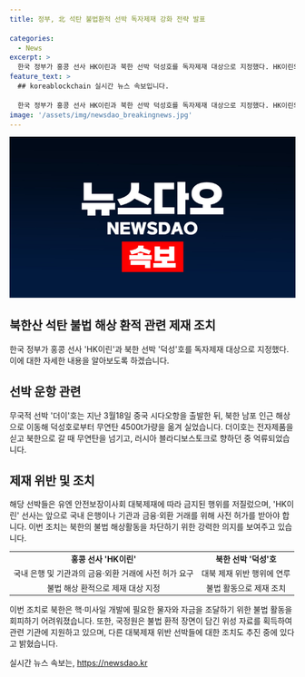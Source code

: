 ```yaml
---
title: 정부, 北 석탄 불법환적 선박 독자제재 강화 전략 발표

categories:
  - News
excerpt: >
  한국 정부가 홍콩 선사 HK이린과 북한 선박 덕성호를 독자제재 대상으로 지정했다. HK이린의 무국적 선박 더이호는 북한산 석탄을 불법으로 옮기고, 더이호는 러시아로 향하던 중에 억류됐다. 이는 유엔 안보리 대북제재에 위반된 것으로, 정부는 강력한 법 집행을 예고했다. 또한, 국정원은 이번 조치로 북한의 불법 해상 활동을 감시하고, 여타 대북제재 위반 선박들에 대한 조치를 추진 중이라고 밝혔다.
feature_text: >
  ## koreablockchain 실시간 뉴스 속보입니다.

  한국 정부가 홍콩 선사 HK이린과 북한 선박 덕성호를 독자제재 대상으로 지정했다. HK이린의 무국적 선박 더이호는 북한산 석탄을 불법으로 옮기고, 더이호는 러시아로 향하던 중에 억류됐다. 이는 유엔 안보리 대북제재에 위반된 것으로, 정부는 강력한 법 집행을 예고했다. 또한, 국정원은 이번 조치로 북한의 불법 해상 활동을 감시하고, 여타 대북제재 위반 선박들에 대한 조치를 추진 중이라고 밝혔다.
image: '/assets/img/newsdao_breakingnews.jpg'
---
```


<p><img src="/assets/img/newsdao_breakingnews.jpg" alt="koreablockchain 속보" /></p>

<h2 data-ke-size="size26">북한산 석탄 불법 해상 환적 관련 제재 조치</h2>

<p data-ke-size="size16">한국 정부가 홍콩 선사 'HK이린'과 북한 선박 '덕성'호를 독자제재 대상으로 지정했다. 이에 대한 자세한 내용을 알아보도록 하겠습니다.</p>

<h2 data-ke-size="size22">선박 운항 관련</h2>

<p data-ke-size="size16">무국적 선박 '더이'호는 지난 3월18일 중국 시다오항을 출발한 뒤, 북한 남포 인근 해상으로 이동해 덕성호로부터 무연탄 4500t가량을 옮겨 실었습니다. 더이호는 전자제품을 싣고 북한으로 갈 때 무연탄을 넘기고, 러시아 블라디보스토크로 향하던 중 억류되었습니다.</p>

<h2 data-ke-size="size22">제재 위반 및 조치</h2>

<p data-ke-size="size16">해당 선박들은 유엔 안전보장이사회 대북제재에 따라 금지된 행위를 저질렀으며, 'HK이린' 선사는 앞으로 국내 은행이나 기관과 금융·외환 거래를 위해 사전 허가를 받아야 합니다. 이번 조치는 북한의 불법 해상활동을 차단하기 위한 강력한 의지를 보여주고 있습니다.</p>

<table>
    <tr>
        <td style="text-align: center; height: 17px;"><b>홍콩 선사 'HK이린'</b></td>
        <td style="text-align: center; height: 17px;"><b>북한 선박 '덕성'호</b></td>
    </tr>
    <tr>
        <td style="text-align: center; height: 17px;">국내 은행 및 기관과의 금융·외환 거래에 사전 허가 요구</td>
        <td style="text-align: center; height: 17px;">대북 제재 위반 행위에 연루</td>
    </tr>
    <tr>
        <td style="text-align: center; height: 17px;">불법 해상 환적으로 제재 대상 지정</td>
        <td style="text-align: center; height: 17px;">불법 활동으로 제재 조치</td>
    </tr>
</table>

<p data-ke-size="size16">이번 조치로 북한은 핵·미사일 개발에 필요한 물자와 자금을 조달하기 위한 불법 활동을 회피하기 어려워졌습니다. 또한, 국정원은 불법 환적 장면이 담긴 위성 자료를 획득하여 관련 기관에 지원하고 있으며, 다른 대북제재 위반 선박들에 대한 조치도 추진 중에 있다고 밝혔습니다.</p>
실시간 뉴스 속보는, <a href="https://newsdao.kr" rel="dofollow">https://newsdao.kr</a>



